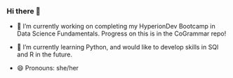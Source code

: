 ### Hi there 👋

- 🔭 I’m currently working on completing my HyperionDev Bootcamp in Data Science Fundamentals. Progress on this is in the CoGrammar repo!

- 🌱 I’m currently learning Python, and would like to develop skills in SQl and R in the future.

- 😄 Pronouns: she/her
